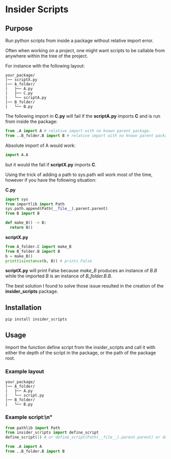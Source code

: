 # Insider Scripts

## Purpose

Run python scripts from inside a package without relative import error.

Often when working on a project, one might want scripts to be callable from anywhere within the tree of the project.

For instance with the following layout:

```
your_package/
|── scriptX.py
|── A_folder/
|   ├── A.py
|   ├── C.py
|   └── scriptA.py
|── B_folder/
|   └── B.py
```

The following import in **C.py** will fail if the **scriptA.py** imports **C** and is run from inside the package:
```python
from .A import A # relative import with no known parent package.
from ..B_folder.B import B # relative import with no known parent package.
```

Absolute import of A would work:
```python
import A.A
```
but it would the fail if **scriptX.py** imports **C**.

Using the trick of adding a path to sys.path will work most of the time, however if you have the following situation:

**C.py**
```python
import sys
from importlib import Path
sys.path.append(Path(__file__).parent.parent)
from B import B

def make_B() -> B:
  return B()
```

**scriptX.py**
```python
from A_folder.C import make_B
from B_folder.B import B
b = make_B()
print(isinstance(b, B)) # prints False
```

**scriptX.py** will print False because *make_B* produces an instance of *B.B* while the imported *B* is an instance of *B_folder.B.B*.

The best solution I found to solve those issue resulted in the creation of the **insider_scripts** package.


## Installation

```
pip install insider_scripts
```

## Usage

Import the function define script from the insider_scripts and call it with either the depth of the script in the package, or the path of the package root.

### Example layout

```
your_package/
|── A_folder/
|   ├── A.py
|   └── script.py
|── B_folder/
|   └── B.py
```

### Example script:\n"

```python
from pathlib import Path
from insider_scripts import define_script
define_script(1) # or define_script(Path(__file__).parent.parent) or define_script(-1)

from .A import A
from ..B_folder.B import B
```